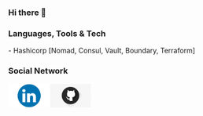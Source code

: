 ### Hi there 👋


### Languages, Tools & Tech 
<p>
- Hashicorp [Nomad, Consul, Vault, Boundary, Terraform]    
</p>

### Social Network
<p>
    <a href="https://www.linkedin.com/in/vpelissi/" rel="nofollow"> <img align="left"
            src="img/linkedin.png"
            alt="linkedin" height="48px" style="max-width: 100%;"> </a>
    <a href="https://github.com/vpelissi" rel="nofollow"> <img align="left"
            src="img/github.png"
            alt="github" height="48px" style="max-width: 100%;"> </a>
</p>
